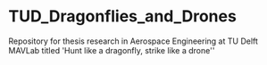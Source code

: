 # TUD_Dragonflies_and_Drones
Repository for thesis research in Aerospace Engineering at TU Delft MAVLab titled 'Hunt like a dragonfly, strike like a drone''

